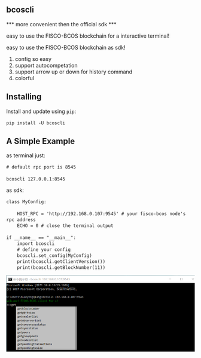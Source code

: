 bcoscli
-----
*** more convenient then the official sdk ***

easy to use the FISCO-BCOS blockchain for a interactive terminal!  

easy to use the FISCO-BCOS blockchain as sdk!  

1. config so easy
2. support autocompetation
3. support arrow up or down for history command
4. colorful

Installing
-----

Install and update using `pip`:



    pip install -U bcoscli


A Simple Example
-----

as terminal just:



    # default rpc port is 8545
    
    bcoscli 127.0.0.1:8545

as sdk:




    class MyConfig:

        HOST_RPC = 'http://192.168.0.107:9545' # your fisco-bcos node's rpc address
        ECHO = 0 # close the terminal output 

    if __name__ == "__main__":
        import bcoscli
        # define your config
        bcoscli.set_config(MyConfig)
        print(bcoscli.getClientVersion())
        print(bcoscli.getBlockNumber(11))

![image](bcoscli.gif)

